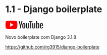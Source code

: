 # 1.1 - Django boilerplate

<a href="https://youtu.be/eLKjL61HEbQ">
    <img src="../../img/youtube.png">
</a>

Novo boilerplate com Django 3.1.8

https://github.com/rg3915/django-boilerplate

